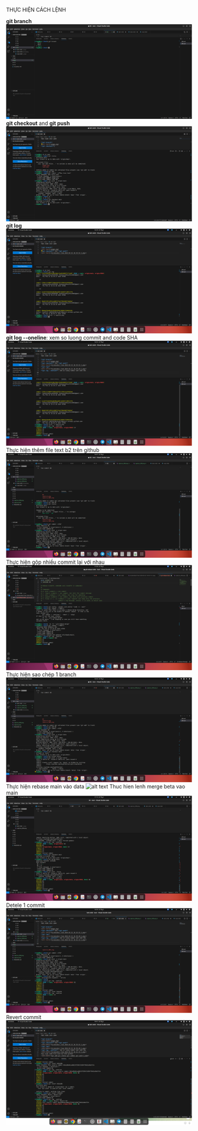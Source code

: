 THỰC HIỆN CÁCH LỆNH

**git branch** 
![alt text](image.png)
**git checkout** and **git push**
![alt text](<Screenshot from 2024-02-22 16-33-41-1.png>)
**git log**
![alt text](<Screenshot from 2024-02-22 16-39-40-1.png>)
**git log --oneline**: xem so luong commit and code SHA 
![alt text](<Screenshot from 2024-02-22 16-42-15-1.png>)
Thực hiện thêm file text b2 trên github
![alt text](<git add git status git commit git push-1.png>)
Thực hiện gộp nhiều commit lại với nhau 
![alt text](<gop cac commit.png>)
Thực hiện sao chép 1 branch 
![alt text](<sao chep 1 branch-1.png>)
Thực hiện rebase main vào data 
![alt text](<rebase main vào beta-1.png>)
Thuc hien lenh merge beta vao main
![alt text](<gộp beta vào main-1.png>)
Detele 1 commit
![alt text](<xoa commit B2-1.png>)
Revert commit 
![alt text](<revert commit.png>)
